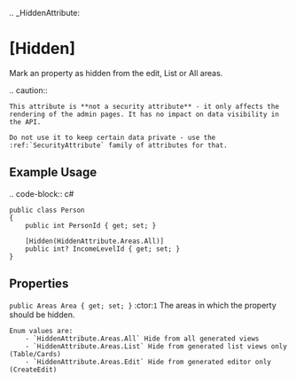 
.. _HiddenAttribute:

[Hidden]
========

Mark an property as hidden from the edit, List or All areas.

.. caution::

    This attribute is **not a security attribute** - it only affects the rendering of the admin pages. It has no impact on data visibility in the API.

    Do not use it to keep certain data private - use the :ref:`SecurityAttribute` family of attributes for that.
   

Example Usage
-------------

.. code-block:: c#

    public class Person
    {
        public int PersonId { get; set; }

        [Hidden(HiddenAttribute.Areas.All)]
        public int? IncomeLevelId { get; set; }
    }

Properties
----------
`public Areas Area { get; set; }` :ctor:`1`
    The areas in which the property should be hidden.

    Enum values are:
        - `HiddenAttribute.Areas.All` Hide from all generated views
        - `HiddenAttribute.Areas.List` Hide from generated list views only (Table/Cards)
        - `HiddenAttribute.Areas.Edit` Hide from generated editor only (CreateEdit)

